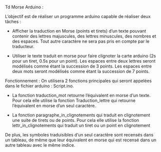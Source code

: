 Td Morse Arduino :



L’objectif est de réaliser un programme arduino capable de réaliser deux tâches : 
-	Afficher la traduction en Morse (points et tirets) d’un texte pouvant contenir des lettres majuscules, des lettres minuscules, des nombres et des espaces. Tout autre caractère ne sera pas pris en compte par le traducteur.

-	Utiliser le texte traduit en morse pour faire clignoter la carte arduino (2s pour un tiret, 0.5s pour un point). Les espaces entre deux lettres seront modélisés comme étant la succession de 3 points. Les espaces entre deux mots seront modélisés comme étant la succession de 7 points. 




Fonctionnement : 
On utilisera 2 fonctions principales qui seront appelées dans le fichier arduino : Script.ino.
-	La fonction traduction_mot retourne l’équivalent en morse d’un texte. Pour cela elle utilise la fonction
Traduction_lettre qui retourne l’équivalent en morse d’un seul caractère.

-	La fonction paragraphe_in_clignotements qui traduit en clignotement une suite de tirets ou de points. Pour cela elle utilise la fonction lettr_in_clignotements qui traduit un tiret ou un point en clignotement 

De plus, les symboles traduisibles d’un seul caractère sont recensés dans un tableau, de même que leur équivalent en morse qui est recensé dans un autre tableau avec le même indice.

 
